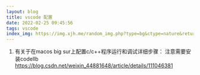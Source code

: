 ```yaml
---
layout: blog
title: vscode 配置
date: 2022-02-25 09:45:56
tags: vscode
index_img: https://img.xjh.me/random_img.php?type=bg&ctype=nature&return=302
---
```


1. 有关于在macos big sur上配置c/c++程序运行和调试详细步骤：
注意需要安装codellb
https://blog.csdn.net/weixin_44881648/article/details/111046381

